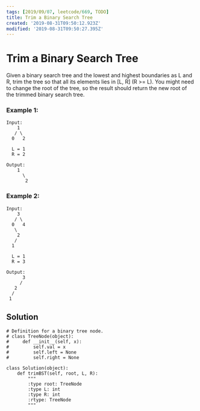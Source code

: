 ```yaml
---
tags: [2019/09/07, leetcode/669, TODO]
title: Trim a Binary Search Tree
created: '2019-08-31T09:50:12.923Z'
modified: '2019-08-31T09:50:27.395Z'
---
```


# Trim a Binary Search Tree

Given a binary search tree and the lowest and highest boundaries as L and R, trim the tree so that all its elements lies in [L, R] (R >= L). You might need to change the root of the tree, so the result should return the new root of the trimmed binary search tree.

### Example 1:

```
Input:
    1
   / \
  0   2

  L = 1
  R = 2

Output:
    1
      \
       2
```

### Example 2:

```
Input:
    3
   / \
  0   4
   \
    2
   /
  1

  L = 1
  R = 3

Output:
      3
     /
   2
  /
 1
```

## Solution

```
# Definition for a binary tree node.
# class TreeNode(object):
#     def __init__(self, x):
#         self.val = x
#         self.left = None
#         self.right = None

class Solution(object):
    def trimBST(self, root, L, R):
        """
        :type root: TreeNode
        :type L: int
        :type R: int
        :rtype: TreeNode
        """

```
